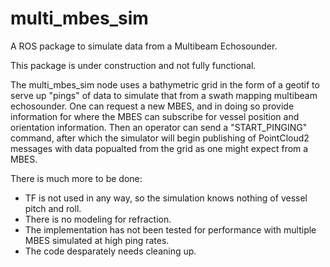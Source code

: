 # multi_mbes_sim
A ROS package to simulate data from a Multibeam Echosounder.

This package is under construction and not fully functional.

The multi_mbes_sim node uses a bathymetric grid in the form of a geotif to serve up "pings" of data to simulate that from a swath mapping multibeam echosounder. One can request a new MBES, and in doing so provide information for where the MBES can subscribe for vessel position and orientation information. Then an operator can send a "START_PINGING" command, after which the simulator will begin publishing of PointCloud2 messages with data popualted from the grid as one might expect from a MBES. 

There is much more to be done:

  * TF is not used in any way, so the simulation knows nothing of vessel pitch and roll.
  * There is no modeling for refraction.
  * The implementation has not been tested for performance with multiple MBES simulated at high ping rates.
  * The code desparately needs cleaning up. 


